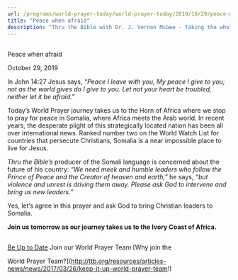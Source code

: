 ```yaml
---
url: /programs/world-prayer-today/world-prayer-today/2019/10/29/peace-when-afraid
title: "Peace when afraid"
description: "Thru the Bible with Dr. J. Vernon McGee - Taking the whole Word to the whole world"
---
```







## 
 Peace when afraid


October 29, 2019




In John 14:27 Jesus says, *“Peace I leave with you, My peace I give to you; not as the world gives do I give to you. Let not your heart be troubled, neither let it be afraid.”*

Today’s World Prayer journey takes us to the Horn of Africa where we stop to pray for peace in Somalia, where Africa meets the Arab world. In recent years, the desperate plight of this strategically located nation has been all over international news. Ranked number two on the World Watch List for countries that persecute Christians, Somalia is a near impossible place to live for Jesus. 

*Thru the Bible’s* producer of the Somali language is concerned about the future of his country: *“We need meek and humble leaders who follow the Prince of Peace and the Creator of heaven and earth,”* he says, *“but violence and unrest is driving them away. Please ask God to intervene and bring us new leaders.”*

Yes, let’s agree in this prayer and ask God to bring Christian leaders to Somalia. 

**Join us tomorrow as our journey takes us to the Ivory Coast of Africa.** 







## 




[Be Up to Date](http://feeds.feedburner.com/WorldPrayerToday "World Prayer Today RSS Feed")
Join our World Prayer Team
[Why join the  

World Prayer Team?](http://ttb.org/resources/articles-news/news/2017/03/26/keep-it-up-world-prayer-team!)




